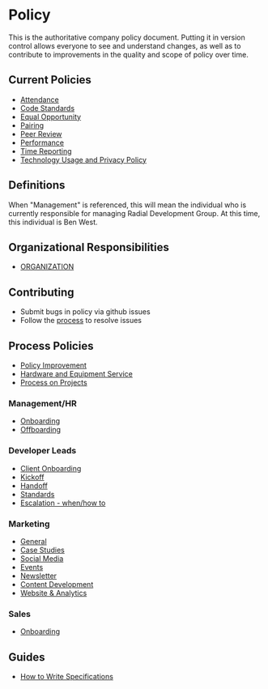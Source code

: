 # Policy

This is the authoritative company policy document.  Putting it in version control allows everyone to see and understand changes, as well as to contribute to improvements in the quality and scope of policy over time.

## Current Policies
- [Attendance](ATTENDANCE.md)
- [Code Standards](CODE_STANDARDS.md)
- [Equal Opportunity](EQUAL_OPPORTUNITY.md)
- [Pairing](PAIRING.md)
- [Peer Review](PEER_REVIEW.md)
- [Performance](PERFORMANCE.md)
- [Time Reporting](TIME_REPORTING.md)
- [Technology Usage and Privacy Policy](PRIVACY.md)

## Definitions
When "Management" is referenced, this will mean the individual who is currently
responsible for managing Radial Development Group. At this time, this individual
is Ben West.

## Organizational Responsibilities
- [ORGANIZATION](ORGANIZATION.md)

## Contributing
- Submit bugs in policy via github issues
- Follow the [process](PROCESS.MD) to resolve issues

## Process Policies
- [Policy Improvement](PROCESS.md)
- [Hardware and Equipment Service](processes/HARDWARE.md)
- [Process on Projects](processes/PROCESS_TEMPLATE.md)

### Management/HR
- [Onboarding](processes/ONBOARDING.md)
- [Offboarding](processes/OFFBOARDING.md)

### Developer Leads
- [Client Onboarding](processes/CLIENT_ONBOARDING.md)
- [Kickoff](processes/KICKOFF.md)
- [Handoff](processes/PROJECT_HANDOFF.md)
- [Standards](DEVELOPER_LEAD.md)
- [Escalation - when/how to ](ESCALTION.md)

### Marketing
- [General](processes/marketing/GENERAL_STRATEGY.md)
- [Case Studies](processes/marketing/CASE_STUDY_STRATEGY.md)
- [Social Media](processes/marketing/SOCIAL_MEDIA_STRATEGY.md)
- [Events](processes/marketing/EVENT_STRATEGY.md)
- [Newsletter](processes/marketing/NEWSLETTER_STRATEGY.md)
- [Content Development](processes/marketing/BLOGGING.md)
- [Website & Analytics](processes/marketing/WEBSITE_STRATEGY.md)

### Sales
- [Onboarding](processes/SALES-ONBOARDING.md)

## Guides
- [How to Write Specifications](guides/story_writing.md)
